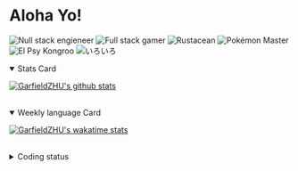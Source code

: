 # Aloha Yo!

![Null stack engieneer](https://img.shields.io/badge/-Null_stack_engineer-a890f0)
![Full stack gamer](https://img.shields.io/badge/-Full_stack_gamer-78c850)
![Rustacean](https://img.shields.io/badge/-Rustacean-f74c00)
![Pokémon Master](https://img.shields.io/badge/-Pokémon_Master-f8d030)
![El Psy Kongroo](https://img.shields.io/badge/-El_Psy_Kongroo-6890f0)
![いろいろ](https://img.shields.io/badge/-いろいろ-f85888)


<details open>
<summary>Stats Card</summary>
 
[![GarfieldZHU's github stats](https://github-readme-stats.vercel.app/api?username=GarfieldZHU&show_icons=true&theme=tokyonight)](https://github.com/anuraghazra/github-readme-stats)
 
</details>

<br/>

<details open>
<summary>Weekly language Card</summary>
 
[![GarfieldZHU's wakatime stats](https://github-readme-stats.vercel.app/api/wakatime?username=AlohaYo&theme=nightowl&layout=compact)](https://github.com/GarfieldZHU/GarfieldZHU)


<br/>

</details>

<details>

<summary>Coding status</summary>

<br/>

<!--START_SECTION:waka-->
**🐱 My Github Data** 

> 🏆 389 Contributions in the Year 2021
 > 
> 📦 485.7 kB Used in Github's Storage 
 > 
> 🚫 Not Opted to Hire
 > 
> 📜 62 Public Repositories 
 > 
> 🔑 34 Private Repositories  
 > 
**I'm a Night 🦉** 

```text
🌞 Morning    63 commits     ██░░░░░░░░░░░░░░░░░░░░░░░   10.11% 
🌆 Daytime    159 commits    ██████░░░░░░░░░░░░░░░░░░░   25.52% 
🌃 Evening    277 commits    ███████████░░░░░░░░░░░░░░   44.46% 
🌙 Night      124 commits    █████░░░░░░░░░░░░░░░░░░░░   19.9%

```


📊 **This Week I Spent My Time On** 

```text
💬 Programming Languages: 
TypeScript               6 hrs 21 mins       ████████████░░░░░░░░░░░░░   48.24% 
Java                     2 hrs 47 mins       █████░░░░░░░░░░░░░░░░░░░░   21.22% 
JavaScript               1 hr 27 mins        ██░░░░░░░░░░░░░░░░░░░░░░░   11.04% 
JSON                     54 mins             █░░░░░░░░░░░░░░░░░░░░░░░░   6.93% 
SCSS                     54 mins             █░░░░░░░░░░░░░░░░░░░░░░░░   6.83%

🔥 Editors: 
VS Code                  10 hrs 14 mins      ███████████████████░░░░░░   77.71% 
IntelliJ                 2 hrs 56 mins       █████░░░░░░░░░░░░░░░░░░░░   22.29%

💻 Operating System: 
Mac                      9 hrs 58 mins       ███████████████████░░░░░░   75.65% 
Windows                  3 hrs 12 mins       ██████░░░░░░░░░░░░░░░░░░░   24.35%

```


 Last Updated on 18/07/2021
<!--END_SECTION:waka-->

</details>
